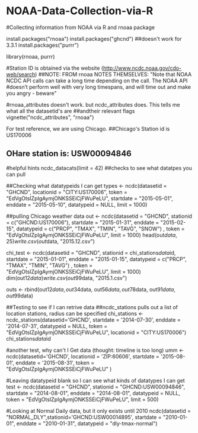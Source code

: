 # NOAA-Data-Collection-via-R
#Collecting information from NOAA via R and rnoaa package

install.packages("rnoaa")
install.packages("ghcnd") ##doesn't work for 3.3.1
install.packages("purrr")

library(rnoaa, purrr)

#Station ID is obtained via the website (http://www.ncdc.noaa.gov/cdo-web/search)
##NOTE: FROM rnoaa NOTES THEMSELVES: "Note that NOAA NCDC API calls can take a long time depending on the call.  The NOAA API
#doesn’t perform well with very long timespans, and will time out and make you angry - beware"

#rnoaa_attributes doesn't work. but ncdc_attributes does. This tells me what all the datasetid's are 
##andtheir relevant flags
vignette("ncdc_attributes", "rnoaa")

For test reference, we are using Chicago.
##Chicago's Station id is US170006
## OHare station is: USW00094846

#helpful hints
ncdc_datacats(limit = 42) ##checks to see what datatpes you can pull

##Checking what datatypeids I can get
types <- ncdc(datasetid = "GHCND",
              locationid = "CITY:US170006",
              token = "EdVgOtsIZpIgAymjONKSSEiCjFWuPeLU",
              startdate = "2015-05-01", enddate = "2015-05-10",
              datatypeid = NULL,
              limit = 1000)

##pulling Chicago weather data
out <- ncdc(datasetid = "GHCND", stationid = c("GHCND:US170006"), 
     startdate = "2015-01-31", enddate = "2015-02-15", 
     datatypeid = c("PRCP", "TMAX", "TMIN", "TAVG", "SNOW") ,
     token = "EdVgOtsIZpIgAymjONKSSEiCjFWuPeLU",
     limit = 1000)
head(out$data, 25)
write.csv(out$data, "2015.12.csv")

chi_test <- ncdc(datasetid = "GHCND", stationid = chi_stations$data$id, 
            startdate = "2015-01-01", enddate = "2015-01-15", 
            datatypeid = c("PRCP", "TMAX", "TMIN", "TAVG") ,
            token = "EdVgOtsIZpIgAymjONKSSEiCjFWuPeLU",
            limit = 1000)
dim(out12$data)
write.csv(out99$data, "2015.1.csv")

outs <- rbind(out12$data, out34$data,
              out56$data, out78$data,
              out91$data, out99$data)

##Testing to see if I can retrive data
##ncdc_stations pulls out a list of location stations, radius can be specified
chi_stations <- ncdc_stations(datasetid='GHCND',
            startdate = '2014-07-30', enddate = '2014-07-31', 
            datatypeid = NULL,
            token = "EdVgOtsIZpIgAymjONKSSEiCjFWuPeLU",
            locationid = "CITY:US170006")
chi_stations$data$id

#another test, why can't I Get data (thought: timeline is too long)
umm <- ncdc(datasetid='GHCND', locationid = 'ZIP:60606', 
            startdate = '2015-08-01', enddate = '2015-08-31',
            token = "EdVgOtsIZpIgAymjONKSSEiCjFWuPeLU" )

#Leaving datatypeid blank so I can see what kinds of datatypes I can get
test <- ncdc(datasetid = "GHCND", stationid = "GHCND:USW00094846", 
     startdate = "2014-08-01", enddate = "2014-08-01", 
     datatypeid = NULL,
     token = "EdVgOtsIZpIgAymjONKSSEiCjFWuPeLU", 
     limit = 500)

#Looking at Normal Daily data, but it only exists until 2010
ncdc(datasetid = "NORMAL_DLY",stationid='GHCND:USW00014895',
     startdate = "2010-01-01", enddate = "2010-01-31", 
     datatypeid = "dly-tmax-normal")
     
 

